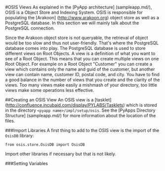 #OSIS Views
As explained in the [PyApp architecture] (sampleapp.md/), OSIS is a Object Store and Indexing System. OSIS is responsible for populating the [Arakoon] (http://www.arakoon.org) object store as well as a PostgreSQL database.
In this section we will mainly talk about the PostgreSQL connection.

Since the Arakoon object store is not queryable, the retrieval of object would be too slow and thus not user-friendly. That's where the PostgreSQL database comes into play.
The PostgreSQL database is used to store different views on Root Objects. A view is a definition of what you want to see of a Root Object. This means that you can create multiple views on one Root Object. For example on a Root Object "Customer" you can create a view which contains only the name and guid of the customer, but another view can contain name, customer ID, postal code, and city. You have to find a good balance in the number of views that you create and the clarity of the views. Too many views make easily a mishmash of your directory, too little views make some operations less effective.

##Creating an OSIS View
An OSIS view is a [tasklet] (http://confluence.incubaid.com/display/PYLABS/Tasklets) which is stored in the directory `<pyapp name>/impl/setup/osis`. See the [PyApps Directory Structure] (sampleapp.md/) for more information about the location of the files.

###Import Libraries
A first thing to add to the OSIS view is the import of the `OsisDB` library:

    from osis.store.OsisDB import OsisDB

Import other libraries if necessary but that is not likely.


###Setting Variables


